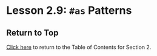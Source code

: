 # Lesson 2.9: `#as` Patterns

## Return to Top

[Click here](../README.md) to return to the Table of Contents for Section 2.

